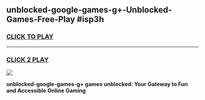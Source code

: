 
## unblocked-google-games-g+-Unblocked-Games-Free-Play #isp3h
<h3>
<a href="https://us.freeplayer.one?title=unblocked-google-games-g+&ref=9M">CLICK TO PLAY</a></h3>
<hr>

<h3>
<a href="https://us.freeplayer.one?title=unblocked-google-games-g+&ref=9M">CLICK 2 PLAY</a>
  
</h3>

<a href="https://us.freeplayer.one?title=unblocked-google-games-g+&ref=9M"><img src="https://clearcache.store/games.png"></a>


**unblocked-google-games-g+ games unblocked: Your Gateway to Fun and Accessible Online Gaming**
